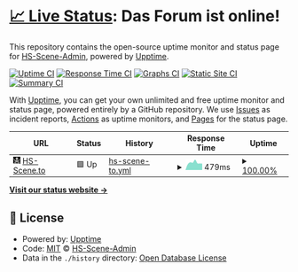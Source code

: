 # [📈 Live Status](https://HS-Scene-Admin.github.io/hs-scene-status): <!--live status--> **Das Forum ist online!**

This repository contains the open-source uptime monitor and status page for [HS-Scene-Admin](https://HS-Scene-Admin.github.io/hs-scene-status), powered by [Upptime](https://github.com/upptime/upptime).

[![Uptime CI](https://github.com/HS-Scene-Admin/hs-scene-status/workflows/Uptime%20CI/badge.svg)](https://github.com/HS-Scene-Admin/hs-scene-status/actions?query=workflow%3A%22Uptime+CI%22)
[![Response Time CI](https://github.com/HS-Scene-Admin/hs-scene-status/workflows/Response%20Time%20CI/badge.svg)](https://github.com/HS-Scene-Admin/hs-scene-status/actions?query=workflow%3A%22Response+Time+CI%22)
[![Graphs CI](https://github.com/HS-Scene-Admin/hs-scene-status/workflows/Graphs%20CI/badge.svg)](https://github.com/HS-Scene-Admin/hs-scene-status/actions?query=workflow%3A%22Graphs+CI%22)
[![Static Site CI](https://github.com/HS-Scene-Admin/hs-scene-status/workflows/Static%20Site%20CI/badge.svg)](https://github.com/HS-Scene-Admin/hs-scene-status/actions?query=workflow%3A%22Static+Site+CI%22)
[![Summary CI](https://github.com/HS-Scene-Admin/hs-scene-status/workflows/Summary%20CI/badge.svg)](https://github.com/HS-Scene-Admin/hs-scene-status/actions?query=workflow%3A%22Summary+CI%22)

With [Upptime](https://upptime.js.org), you can get your own unlimited and free uptime monitor and status page, powered entirely by a GitHub repository. We use [Issues](https://github.com/HS-Scene-Admin/hs-scene-status/issues) as incident reports, [Actions](https://github.com/HS-Scene-Admin/hs-scene-status/actions) as uptime monitors, and [Pages](https://HS-Scene-Admin.github.io/hs-scene-status) for the status page.

<!--start: status pages-->
<!-- This summary is generated by Upptime (https://github.com/upptime/upptime) -->
<!-- Do not edit this manually, your changes will be overwritten -->
<!-- prettier-ignore -->
| URL | Status | History | Response Time | Uptime |
| --- | ------ | ------- | ------------- | ------ |
| <img alt="" src="https://raw.githubusercontent.com/HS-Scene-Admin/hs-scene-status/master/assets/favicon.gif" height="13"> [HS-Scene.to](https://www.hs-scene.to) | 🟩 Up | [hs-scene-to.yml](https://github.com/HS-Scene-Admin/hs-scene-status/commits/HEAD/history/hs-scene-to.yml) | <details><summary><img alt="Response time graph" src="./graphs/hs-scene-to/response-time-week.png" height="20"> 479ms</summary><br><a href="https://status.hs-scene.to/history/hs-scene-to"><img alt="Response time 517" src="https://img.shields.io/endpoint?url=https%3A%2F%2Fraw.githubusercontent.com%2FHS-Scene-Admin%2Fhs-scene-status%2FHEAD%2Fapi%2Fhs-scene-to%2Fresponse-time.json"></a><br><a href="https://status.hs-scene.to/history/hs-scene-to"><img alt="24-hour response time 571" src="https://img.shields.io/endpoint?url=https%3A%2F%2Fraw.githubusercontent.com%2FHS-Scene-Admin%2Fhs-scene-status%2FHEAD%2Fapi%2Fhs-scene-to%2Fresponse-time-day.json"></a><br><a href="https://status.hs-scene.to/history/hs-scene-to"><img alt="7-day response time 479" src="https://img.shields.io/endpoint?url=https%3A%2F%2Fraw.githubusercontent.com%2FHS-Scene-Admin%2Fhs-scene-status%2FHEAD%2Fapi%2Fhs-scene-to%2Fresponse-time-week.json"></a><br><a href="https://status.hs-scene.to/history/hs-scene-to"><img alt="30-day response time 503" src="https://img.shields.io/endpoint?url=https%3A%2F%2Fraw.githubusercontent.com%2FHS-Scene-Admin%2Fhs-scene-status%2FHEAD%2Fapi%2Fhs-scene-to%2Fresponse-time-month.json"></a><br><a href="https://status.hs-scene.to/history/hs-scene-to"><img alt="1-year response time 519" src="https://img.shields.io/endpoint?url=https%3A%2F%2Fraw.githubusercontent.com%2FHS-Scene-Admin%2Fhs-scene-status%2FHEAD%2Fapi%2Fhs-scene-to%2Fresponse-time-year.json"></a></details> | <details><summary><a href="https://status.hs-scene.to/history/hs-scene-to">100.00%</a></summary><a href="https://status.hs-scene.to/history/hs-scene-to"><img alt="All-time uptime 99.49%" src="https://img.shields.io/endpoint?url=https%3A%2F%2Fraw.githubusercontent.com%2FHS-Scene-Admin%2Fhs-scene-status%2FHEAD%2Fapi%2Fhs-scene-to%2Fuptime.json"></a><br><a href="https://status.hs-scene.to/history/hs-scene-to"><img alt="24-hour uptime 100.00%" src="https://img.shields.io/endpoint?url=https%3A%2F%2Fraw.githubusercontent.com%2FHS-Scene-Admin%2Fhs-scene-status%2FHEAD%2Fapi%2Fhs-scene-to%2Fuptime-day.json"></a><br><a href="https://status.hs-scene.to/history/hs-scene-to"><img alt="7-day uptime 100.00%" src="https://img.shields.io/endpoint?url=https%3A%2F%2Fraw.githubusercontent.com%2FHS-Scene-Admin%2Fhs-scene-status%2FHEAD%2Fapi%2Fhs-scene-to%2Fuptime-week.json"></a><br><a href="https://status.hs-scene.to/history/hs-scene-to"><img alt="30-day uptime 100.00%" src="https://img.shields.io/endpoint?url=https%3A%2F%2Fraw.githubusercontent.com%2FHS-Scene-Admin%2Fhs-scene-status%2FHEAD%2Fapi%2Fhs-scene-to%2Fuptime-month.json"></a><br><a href="https://status.hs-scene.to/history/hs-scene-to"><img alt="1-year uptime 99.53%" src="https://img.shields.io/endpoint?url=https%3A%2F%2Fraw.githubusercontent.com%2FHS-Scene-Admin%2Fhs-scene-status%2FHEAD%2Fapi%2Fhs-scene-to%2Fuptime-year.json"></a></details>

<!--end: status pages-->

[**Visit our status website →**](https://HS-Scene-Admin.github.io/hs-scene-status)

## 📄 License

- Powered by: [Upptime](https://github.com/upptime/upptime)
- Code: [MIT](./LICENSE) © [HS-Scene-Admin](https://HS-Scene-Admin.github.io/hs-scene-status)
- Data in the `./history` directory: [Open Database License](https://opendatacommons.org/licenses/odbl/1-0/)
